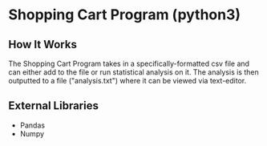 # Shopping Cart Program (python3)

How It Works
------------


The Shopping Cart Program takes in a specifically-formatted csv file and can either 
add to the file or run statistical analysis on it. The analysis is then outputted 
to a file ("analysis.txt") where it can be viewed via text-editor.

External Libraries
------------------
* Pandas
* Numpy